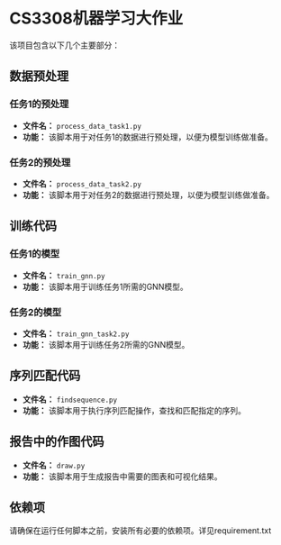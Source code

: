 # CS3308机器学习大作业

该项目包含以下几个主要部分：

## 数据预处理

### 任务1的预处理

- **文件名：** `process_data_task1.py`
- **功能：** 该脚本用于对任务1的数据进行预处理，以便为模型训练做准备。

### 任务2的预处理

- **文件名：** `process_data_task2.py`
- **功能：** 该脚本用于对任务2的数据进行预处理，以便为模型训练做准备。

## 训练代码

### 任务1的模型

- **文件名：** `train_gnn.py`
- **功能：** 该脚本用于训练任务1所需的GNN模型。

### 任务2的模型

- **文件名：** `train_gnn_task2.py`
- **功能：** 该脚本用于训练任务2所需的GNN模型。

## 序列匹配代码

- **文件名：** `findsequence.py`
- **功能：** 该脚本用于执行序列匹配操作，查找和匹配指定的序列。

## 报告中的作图代码

- **文件名：** `draw.py`
- **功能：** 该脚本用于生成报告中需要的图表和可视化结果。

## 依赖项

请确保在运行任何脚本之前，安装所有必要的依赖项。详见requirement.txt
